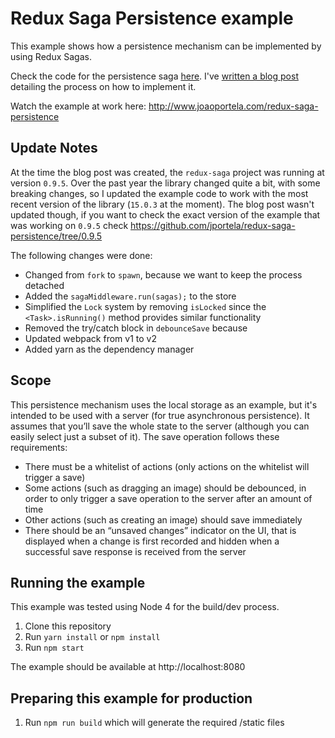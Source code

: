 # Redux Saga Persistence example

This example shows how a persistence mechanism can be implemented by using Redux Sagas. 

Check the code for the persistence saga [here](https://github.com/jportela/redux-saga-persistence/blob/master/src/sagas/persistence.js). I've [written a blog post](http://engineering.invisionapp.com/post/persist-redux-state-by-using-sagas/) detailing the process on how to implement it.

Watch the example at work here: http://www.joaoportela.com/redux-saga-persistence

## Update Notes

At the time the blog post was created, the `redux-saga` project was running at version `0.9.5`. Over the past year the library changed quite a bit, with some breaking changes, so I updated the example code to work with the most recent version of the library (`15.0.3` at the moment). The blog post wasn't updated though, if you want to check the exact version of the example that was working on `0.9.5` check https://github.com/jportela/redux-saga-persistence/tree/0.9.5

The following changes were done:

* Changed from `fork` to `spawn`, because we want to keep the process detached
* Added the `sagaMiddleware.run(sagas);` to the store
* Simplified the `Lock` system by removing `isLocked` since the `<Task>.isRunning()` method provides similar functionality
* Removed the try/catch block in `debounceSave` because 
* Updated webpack from v1 to v2
* Added yarn as the dependency manager

## Scope

This persistence mechanism uses the local storage as an example, but it's intended to be used with a server (for true asynchronous persistence). It assumes that you’ll save the whole state to the server (although you can easily select just a subset of it). The save operation follows these requirements:

* There must be a whitelist of actions (only actions on the whitelist will trigger a save)
* Some actions (such as dragging an image) should be debounced, in order to only trigger a save operation to the server after an amount of time
* Other actions (such as creating an image) should save immediately
* There should be an “unsaved changes” indicator on the UI, that is displayed when a change is first recorded and hidden when a successful save response is received from the server

## Running the example

This example was tested using Node 4 for the build/dev process.

1. Clone this repository
2. Run `yarn install` or `npm install`
3. Run `npm start`

The example should be available at http://localhost:8080

## Preparing this example for production

1. Run `npm run build` which will generate the required /static files
